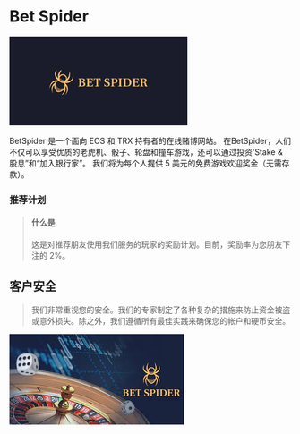 # Bet Spider


![下载](下载.png)



<p>BetSpider 是一个面向 EOS 和 TRX 持有者的在线赌博网站。 在BetSpider，人们不仅可以享受优质的老虎机、骰子、轮盘和撞车游戏，还可以通过投资'Stake &amp; 股息”和“加入银行家”。 我们将为每个人提供 5 美元的免费游戏欢迎奖金（无需存款）。</p>

### 推荐计划

> #### 什么是
>
> 这是对推荐朋友使用我们服务的玩家的奖励计划。目前，奖励率为您朋友下注的 2%。



## 客户安全

> 我们非常重视您的安全。我们的专家制定了各种复杂的措施来防止资金被盗或意外损失。除之外，我们遵循所有最佳实践来确保您的帐户和硬币安全。



![jicxc](jicxc.png)
